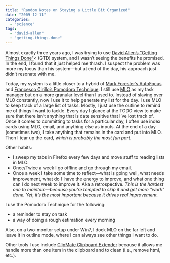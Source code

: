 ```yaml
---
title: "Random Notes on Staying a Little Bit Organized"
date: "2009-12-11"
categories: 
  - "science"
tags: 
  - "david-allen"
  - "getting-things-done"
---
```


Almost exactly three years ago, I was trying to use [David Allen’s "Getting Things Done"](https://www.amazon.com/Getting-Things-Done-Stress-Free-Productivity/dp/0142000280/&tag=notesfromatoo-20)< (GTD) system, and I wasn’t seeing the benefits he promised. In the end, I found that it just helped me thrash. I suspect the problem was more my focus than his system—but at end of the day, his approach just didn’t resonate with me.

Today, my system is a little closer to a hybrid of [Mark Forester’s AutoFocus](http://markforster.squarespace.com/autofocus-system) and [Francesco Cirillo’s Pomodoro Technique](https://www.pomodorotechnique.com/). I still use [MLO](https://www.mylifeorganized.net/) as my task manager but on a more granular level than I used to. Instead of slaving over MLO constantly, now I use it to help generate my list for the day. I use MLO to keep track of a large list of tasks. Mostly, I just use the outline to remind me of things I want to tackle. Every day I glance at the TODO view to make sure that there isn’t anything that is date sensitive that I’ve lost track of. Once it comes to committing to tasks for a particular day, I often use index cards using MLO, email, and anything else as inputs. At the end of a day (sometimes two), I take anything that remains in the card and put into MLO. Then I tear up the card, _which is probably the most fun part_.

Other habits:

- I sweep my tabs in Firefox every few days and move stuff to reading lists in MLO.
- Once/Twice a week I go offline and go through my email.
- Once a week I take some time to reflect—what is going well, what needs improvement, what do I  have the energy to improve, and what one thing can I do next week to improve it. Aka a retrospective. _This is the hardest one to maintain—because you’re tempted to skip it and get more "work" done. Yet, it’s the most important because it drives real improvement._

I use the Pomodoro Technique for the following:

- a reminder to stay on task
- a way of doing a rough estimation every morning

Also, on a two-monitor setup under Win7, I dock MLO on the far left and leave it in outline mode, where I can always see other things I want to do.

Other tools I use include [ClipMate Clipboard Extender](https://www.thornsoft.com/index.htm) because it allows me handle more than one item in the clipboard and to clean (i.e., remove html, etc.).
